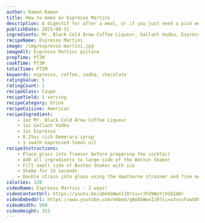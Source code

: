 ```yaml
---
author: Ramon Ramon
title: How to make an Espresso Martini
description: A digestif for after a meal, or if you just need a pick me up to keep the party going
publishDate: 2023-08-31
ingredients: Mr. Black Cold Brew Coffee Liqueur, Gallant Vodka, Espresso, Rich Demerara Syrup, Lemon
recipeName: Espresso Martini
image: /img/espresso-martini.jpg
imageAlt: Espresso Martini picture
prepTime: PT2M
cookTime: PT3M
totalTime: PT5M
keywords: espresso, coffee, vodka, chocolate
ratingValue: 5
ratingCount: 1
recipeGlass: Coupe
recipeYield: 1 serving
recipeCategory: Drink
recipeCuisine: American
recipeIngredient:
    - 1oz Mr. Black Cold Brew Coffee Liqueur
    - 1oz Gallant Vodka
    - 1oz Espresso
    - 0.25oz rich Demerara syrup
    - 1 swath expressed lemon oil
recipeInstructions:
    - Place glass into freezer before preparing the cocktail 
    - Add all ingredients to large side of the Boston Shaker
    - Fill small side of Boston Shaker with ice
    - Shake for 15 seconds
    - Double strain into glass using the Hawthorne strainer and fine mesh strainer
calories: 120
videoName: Espresso Martini - 2 ways!
videoContentUrl: https://youtu.be/q0ebbWwoI10?si=rJhd9WyYjVG82ABr
videoEmbedUrl: https://www.youtube.com/embed/q0ebbWwoI10?si=a3vvvFawdXNv_w0B
videoWidth: 560
videoHeight: 315
---
```

